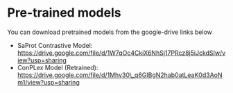 # Pre-trained models
You can download pretrained models from the google-drive links below
- SaProt Contrastive Model: https://drive.google.com/file/d/1W7qOc4CkiX6NhSj17PRcz8j5iJckdSIw/view?usp=sharing
- ConPLex Model (Retrained): https://drive.google.com/file/d/1Mhv30\_q6GIBgN2hab0atLeaK0d3AoNm1/view?usp=sharing 
